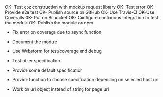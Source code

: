 OK- Test cbz construction with mockup request library
OK- Test error
OK- Provide e2e test
OK- Publish source on GitHub
OK- Use Travis-CI
OK-Use Coveralls
OK- Put on Bitbucket
OK- Configure continuous integration to test the module
OK- Publish the module on npm
- Fix error on coverage due to async function
- Document the module

- Use Webstorm for test/coverage and debug

- Test other specification
- Provide some default specification
- Provide function to choose specification depending on selected host url
- Work on url object instead of string for page url

